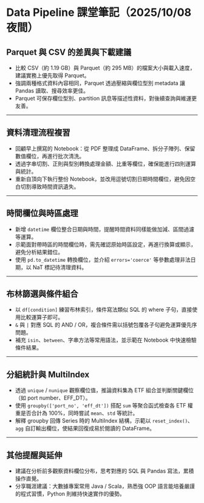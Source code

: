 
# Data Pipeline 課堂筆記（2025/10/08 夜間）

## Parquet 與 CSV 的差異與下載建議

-   比較 CSV（約 1.19 GB）與 Parquet（約 295 MB）的檔案大小與載入速度，建議實務上優先取得 Parquet。
-   強調兩種格式資料內容相同，Parquet 透過壓縮與欄位型別 metadata 讓 Pandas 讀取、搜尋效率更佳。
-   Parquet 可保存欄位型別、partition 訊息等描述性資料，對後續查詢與維運更友善。

------------------------------------------------------------------------

## 資料清理流程複習

-   回顧早上撰寫的 Notebook：從 PDF 整理成 DataFrame、拆分子陣列、保留數值欄位，再進行批次清洗。
-   透過字串切割、正則與型別轉換處理金額、比重等欄位，確保能進行四則運算與統計。
-   重新自頂向下執行整份 Notebook，並改用逗號切割日期時間欄位，避免因空白切割導致時間資訊遺失。

------------------------------------------------------------------------

## 時間欄位與時區處理

-   新增 `datetime` 欄位整合日期與時間，提醒時間資料同樣能做加減、區間過濾等運算。
-   示範面對帶時區的時間欄位時，需先確認原始時區設定，再進行換算或顯示，避免分析結果錯位。
-   使用 `pd.to_datetime` 轉換欄位，並介紹 `errors='coerce'` 等參數處理非法日期，以 NaT 標記待清理資料。

------------------------------------------------------------------------

## 布林篩選與條件組合

-   以 `df[condition]` 練習布林索引，條件寫法類似 SQL 的 where 子句，直接使用比較運算子即可。
-   `&` 與 `|` 對應 SQL 的 AND / OR，複合條件需以括號包覆各子句避免運算優先序問題。
-   補充 `isin`、`between`、字串方法等常用語法，並示範在 Notebook 中快速檢驗條件結果。

------------------------------------------------------------------------

## 分組統計與 MultiIndex

-   透過 `unique` / `nunique` 觀察欄位值，推論資料集為 ETF 組合並判斷關鍵欄位（如 port number、EFF_DT）。
-   使用 `groupby(['port_no', 'eff_dt'])` 搭配 `sum` 等聚合函式檢查各 ETF 權重是否合計為 100%，同時嘗試 `mean`、`std` 等統計。
-   解釋 groupby 回傳 Series 時的 MultiIndex 結構，示範以 `reset_index()`、`agg` 自訂輸出欄位，使結果回復成易於閱讀的 DataFrame。

------------------------------------------------------------------------

## 其他提醒與延伸

-   建議在分析前多觀察資料欄位分布，思考對應的 SQL 與 Pandas 寫法，累積操作直覺。
-   分享職涯建議：大數據專案常用 Java / Scala，熟悉強 OOP 語言能培養嚴謹的程式習慣，Python 則維持快速實作的優勢。

